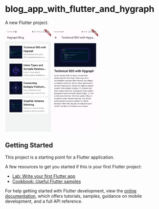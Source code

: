 # blog_app_with_flutter_and_hygraph

A new Flutter project.

<img src="ReadmeAssets/appsreen.jpg" width='150'/>
<img src="ReadmeAssets/blogscreen.jpg" width='150'/>

## Getting Started

This project is a starting point for a Flutter application.

A few resources to get you started if this is your first Flutter project:

- [Lab: Write your first Flutter app](https://docs.flutter.dev/get-started/codelab)
- [Cookbook: Useful Flutter samples](https://docs.flutter.dev/cookbook)

For help getting started with Flutter development, view the
[online documentation](https://docs.flutter.dev/), which offers tutorials,
samples, guidance on mobile development, and a full API reference.
